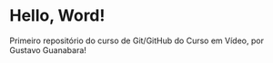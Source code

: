 # Hello, Word!
 Primeiro repositório do curso de Git/GitHub do Curso em Vídeo, por Gustavo Guanabara!

